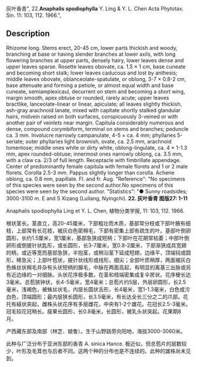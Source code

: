 灰叶香青",
22.**Anaphalis spodiophylla** Y. Ling & Y. L. Chen Acta Phytotax. Sin. 11: 103, 112. 1966.",

## Description
Rhizome long. Stems erect, 20-45 cm, lower parts thickish and woody, branching at base or having slender branches at lower axils, with long flowering branches at upper parts, densely hairy, lower leaves dense and upper leaves sparse. Rosette leaves obovate, ca. 1.5 × 1 cm, base cuneate and becoming short stalk; lower leaves caducous and lost by anthesis; middle leaves obovate, oblanceolate-spatulate, or oblong, 3-7 × 0.8-2 cm, base attenuate and forming a petiole, or almost equal width and base cuneate, semiamplexicaul, decurrent on stem and becoming a short wing, margin smooth, apex obtuse or rounded, rarely acute; upper leaves bractlike, lanceolate-linear or linear, apiculate; all leaves slightly thickish, ash-gray arachnoid lanate, mixed with capitate shortly stalked glandular hairs, midvein raised on both surfaces, conspicuously 3-veined or with another pair of veinlets near margin. Capitula considerably numerous and dense, compound corymbiform, terminal on stems and branches; peduncle ca. 3 mm. Involucre narrowly campanulate, 4-5 × ca. 4 mm; phyllaries 5-seriate; outer phyllaries light brownish, ovate, ca. 2.5 mm, arachnoid tomentose; middle ones white or dirty white, oblong-lingulate, ca. 4 × 1-1.3 mm, apex rounded-obtuse; innermost ones narrowly oblong, ca. 3.5 mm, with a claw ca. 2/3 of full length. Receptacle with fimbrillate appendage. Center of predominantly female capitula with female florets and 1 or 2 male florets. Corolla 2.5-3 mm. Pappus slightly longer than corolla. Achene oblong, ca. 0.8 mm, papillate. Fl. and fr. Aug.
  "Reference": "No specimens of this species were seen by the second author.No specimens of this species were seen by the second author.
  "Statistics": "● Sunny roadsides; 3000-3100 m. E and S Xizang (Luliang, Nyingchi).
**22. 灰叶香青 图版27: 1-11**

Anaphalis spodiophylla Ling et Y. L. Chen, 植物分类学报, 11: 103, 112. 1966.

根状茎长。茎直立，高20-45厘米，下部粗壮而木质，基部常分枝或下部叶腋有细枝，上部常有长花枝，被灰白色密棉毛，下部有密集上部有疏生的叶。基部叶倒卵圆形，长约1.5厘米，宽1厘米，基部急狭成短柄；下部叶在花期常枯萎；中部叶倒卵形或倒披针状匙形，或长圆形，长3-7厘米，宽0.8-2厘米，下部渐狭成具宽翅的柄，或近等宽而基部急狭，半抱茎，或稍沿茎下延成短翅，边缘平，顶端钝或圆形，稀急尖；上部叶苞状，披针状线形或线形，细尖；全部叶质稍厚，两面被灰白色蛛丝状棉毛并杂有头状短柄的腺毛，中脉在两面高起，有明显的离基三出脉或另有近边缘的一对细脉。头状花序极多数，在茎和枝端密集成复伞房状。花序梗长达3毫米。总苞狭钟状，长4-5毫米，宽4毫米；总苞片约5层，外层卵圆形，长2.5毫米，浅褐色，被蛛丝状毛，内层长圆状舌形，长4毫米，宽1-1.3毫米，白色或污白色，顶端圆形；最内层狭长圆形，长3.5毫米，有长达全长三分之二的爪部。花托有繸状突起，雌株头状花序有多层雌花，中央有1-2个雄花。花冠长2.5-3毫米。冠毛较花冠稍长。瘦果长圆形，长0.8毫米，长圆形，被乳头状突起。花果期8月。

产西藏东部及南部（林芝、娘鲁）。生于山野路旁向阳地，海拔3000-3060米。

此种与广泛分布于亚洲东部的香青 A. sinica Hance. 极近似，但总苞片的层数较少，叶形及毛茸也与后者不同。这两个种的分布也是不连续的。此种的雄株尚未见到。

